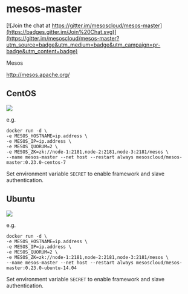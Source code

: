 # mesos-master

[![Join the chat at https://gitter.im/mesoscloud/mesos-master](https://badges.gitter.im/Join%20Chat.svg)](https://gitter.im/mesoscloud/mesos-master?utm_source=badge&utm_medium=badge&utm_campaign=pr-badge&utm_content=badge)

Mesos

http://mesos.apache.org/

## CentOS

[![](https://badge.imagelayers.io/mesoscloud/mesos-master:0.23.0-centos-7.svg)](https://imagelayers.io/?images=mesoscloud/mesos-master:0.23.0-centos-7)

e.g.

```
docker run -d \
-e MESOS_HOSTNAME=ip.address \
-e MESOS_IP=ip.address \
-e MESOS_QUORUM=2 \
-e MESOS_ZK=zk://node-1:2181,node-2:2181,node-3:2181/mesos \
--name mesos-master --net host --restart always mesoscloud/mesos-master:0.23.0-centos-7
```

Set environment variable `SECRET` to enable framework and slave authentication.

## Ubuntu

[![](https://badge.imagelayers.io/mesoscloud/mesos-master:0.23.0-ubuntu-14.04.svg)](https://imagelayers.io/?images=mesoscloud/mesos-master:0.23.0-ubuntu-14.04)

e.g.

```
docker run -d \
-e MESOS_HOSTNAME=ip.address \
-e MESOS_IP=ip.address \
-e MESOS_QUORUM=2 \
-e MESOS_ZK=zk://node-1:2181,node-2:2181,node-3:2181/mesos \
--name mesos-master --net host --restart always mesoscloud/mesos-master:0.23.0-ubuntu-14.04
```

Set environment variable `SECRET` to enable framework and slave authentication.
